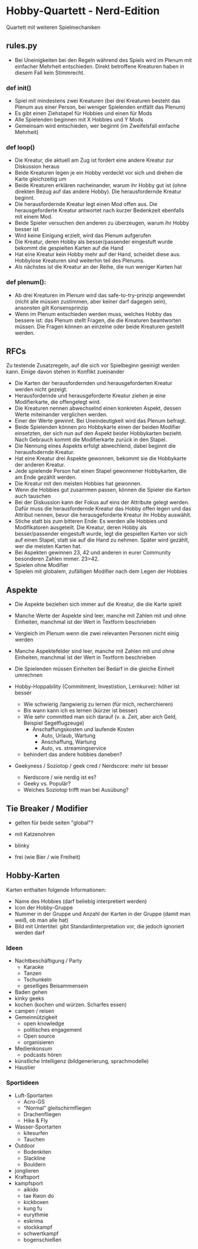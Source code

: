 # Hobby-Quartett - Nerd-Edition

Quartett mit weiteren Spielmechaniken

## rules.py

- Bei Uneinigkeiten bei den Regeln während des Spiels wird im Plenum mit einfacher Mehrheit entschieden. Direkt betroffene Kreaturen haben in diesem Fall kein Stimmrecht.

### def init()

- Spiel mit mindestens zwei Kreaturen (bei drei Kreaturen besteht das Plenum aus einer Person, bei weniger Spielenden entfällt das Plenum)
- Es gibt einen Ziehstapel für Hobbies und einen für Mods
- Alle Spielenden beginnen mit X Hobbies und Y Mods
- Gemeinsam wird entschieden, wer beginnt (im Zweifelsfall einfache Mehrheit)

### def loop()

- Die Kreatur, die aktuell am Zug ist fordert eine andere Kreatur zur Diskussion heraus
- Beide Kreaturen legen je ein Hobby verdeckt vor sich und drehen die Karte gleichzeitig um
- Beide Kreaturen erklären nacheinander, warum ihr Hobby gut ist (ohne direkten Bezug auf das andere Hobby). Die herausfordernde Kreatur beginnt.
- Die herausfordernde Kreatur legt einen Mod offen aus. Die herausgeforderte Kreatur antwortet nach kurzer Bedenkzeit ebenfalls mit einem Mod.
- Beide Spieler versuchen den anderen zu überzeugen, warum ihr Hobby besser ist
- Wird keine Einigung erzielt, wird das Plenum aufgerufen
- Die Kreatur, deren Hobby als besser/passender eingestuft wurde bekommt die gespielten Karten auf die Hand
- Hat eine Kreatur kein Hobby mehr auf der Hand, scheidet diese aus. Hobbylose Kreaturen sind weiterhin teil des Plenums.
- Als nächstes ist die Kreatur an der Reihe, die nun weniger Karten hat

### def plenum():

- Ab drei Kreaturen im Plenum wird das safe-to-try-prinzip angewendet (nicht alle müssen zustimmen, aber keiner darf dagegen sein), ansonsten gilt Konsensprinzip
- Wenn im Plenum entschieden werden muss, welches Hobby das bessere ist: das Plenum stellt Fragen, die die Kreaturen beantworten müssen. Die Fragen können an einzelne oder beide Kreaturen gestellt werden.

## RFCs

Zu testende Zusatzregeln, auf die sich vor Spielbeginn geeinigt werden kann. Einige davon stehen in Konflikt zueinander

- Die Karten der herausfordernden und herausgeforderten Kreatur werden nicht gezeigt.
- Herausfordernde und herausgeforderte Kreatur ziehen je eine Modifierkarte, die offengelegt wird.
- Die Kreaturen nennen abwechselnd einen konkreten Aspekt, dessen Werte miteinander verglichen werden.
- Einer der Werte gewinnt. Bei Uneindeutigkeit wird das Plenum befragt.
- Beide Spielenden können pro Hobbykarte einen der beiden Modifier einsetzten, der sich nun auf den Aspekt beider Hobbykarten bezieht. Nach Gebrauch kommt die Modifierkarte zurück in den Stapel.
- Die Nennung eines Aspekts erfolgt abwechlend, dabei beginnt die herausfodernde Kreatur.
- Hat eine Kreatur drei Aspekte gewonnen, bekommt sie die Hobbykarte der anderen Kreatur.
- Jede spielende Person hat einen Stapel gewonnener Hobbykarten, die am Ende gezählt werden.
- Die Kreatur mit den meisten Hobbies hat gewonnen.
- Wenn die Hobbies gut zusammen passen, können die Spieler die Karten auch tauschen
- Bei der Diskussion kann der Fokus auf eins der Attribute gelegt werden. Dafür muss die herausfordernde Kreatur das Hobby offen legen und das Attribut nennen, bevor die herausgeforderte Kreatur ihr Hobby auswählt.
- Stiche statt bis zum bitteren Ende: Es werden alle Hobbies und Modifikatoren ausgeteilt. Die Kreatur, deren Hobby als besser/passender eingestuft wurde, legt die gespielten Karten vor sich auf einen Stapel, statt sie auf die Hand zu nehmen. Später wird gezählt, wer die meisten Karten hat.
- Bei Aspekten gewinnen 23, 42 und anderen in eurer Community besonderen Zahlen immer. 23>42.
- Spielen ohne Modifier
- Spielen mit globalem, zufälligen Modifier nach dem Legen der Hobbies

## Aspekte

- Die Aspekte beziehen sich immer auf die Kreatur, die die Karte spielt
- Manche Werte der Aspekte sind leer, manche mit Zahlen mit und ohne Einheiten, manchmal ist der Wert in Textform beschrieben
- Vergleich im Plenum wenn die zwei relevanten Personen nicht einig werden
- Manche Aspektefelder sind leer, manche mit Zahlen mit und ohne Einheiten, manchmal ist der Wert in Textform beschrieben
- Die Spielenden müssen Einheiten bei Bedarf in die gleiche Einheit umrechnen

- Hobby-Hoppability (Commitment, Investistion, Lernkurve): höher ist besser
  - Wie schwierig /langwierig zu lernen (für mich, recherchieren)
  - Bis wann kann ich es lernen (kürzer ist besser)
  - Wie sehr committed man sich darauf (v. a. Zeit, aber aich Geld, Beispiel Segelflugzeuge)
    - Anschaffungskosten und laufende Kosten
      - Auto, Urlaub, Wartung
      - Anschaffung, Wartung
      - Auto, vs. streamingservice
  - behindert das andere hobbies daneben?
- Geekyness / Soziotop / geek cred / Nerdscore: mehr ist besser
  - Nerdscore / wie nerdig ist es?
  - Geeky vs. Populär?
  - Welches Soziotop trifft man bei Ausübung?

## Tie Breaker / Modifier

- gelten für beide seiten "global"?

- mit Katzenohren
- blinky
- frei (wie Bier / wie Freiheit)

## Hobby-Karten

Karten enthalten folgende Informationen:

- Name des Hobbies (darf beliebig interpretiert werden)
- Icon der Hobby-Gruppe
- Nummer in der Gruppe und Anzahl der Karten in der Gruppe (damit man weiß, ob man alle hat)
- Bild mit Untertitel: gibt Standardinterpretation vor, die jedoch ignoriert werden darf

### Ideen

- Nachtbeschäftigung / Party
  - Karaoke
  - Tanzen
  - Tschunkeln
  - geselliges Beisammensein
- Baden gehen
- kinky geeks
- kochen (kochen und würzen. Scharfes essen)
- campen / reisen
- Gemeinnützigkeit
  - open knowledge
  - politisches engagement
  - Open source
  - organisieren
- Medienkonsum
  - podcasts hören
- künstliche Intelligenz (bildgenerierung, sprachmodelle)
- Haustier

### Sportideen

 - Luft-Sportarten
   - Acro-GS
   - "Normal" gleitschirmfliegen
   - Drachenfliegen
   - Hike & Fly
 - Wasser-Sportarten
   - kitesurfen
   - Tauchen
 - Outdoor
   - Bodenkiten
   - Slackline
   - Bouldern
 - jonglieren
 - Kraftsport
 - kampfsport
   - aikido
   - tae Kwon do
   - kickboxen
   - kung fu
   - eurythmie
   - eskrima
   - stockkampf
   - schwertkampf
   - bogenschießen
